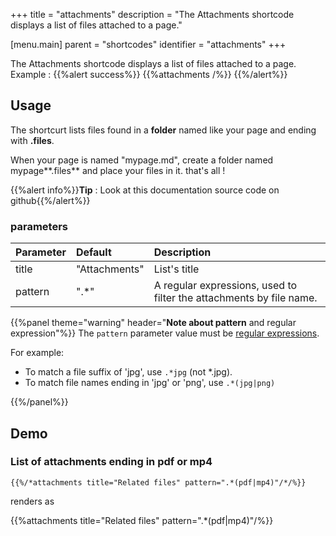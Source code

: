 +++
title = "attachments"
description = "The Attachments shortcode displays a list of files attached to a page."

[menu.main]
parent = "shortcodes"
identifier = "attachments"
+++

The Attachments shortcode displays a list of files attached to a page.  
Example :
{{%alert success%}}
{{%attachments  /%}}
{{%/alert%}}
## Usage 

The shortcurt lists files found in a **folder** named like your page and ending with **.files**.

When your page is named "mypage.md", create a folder named mypage**.files** and place your files in it. that's all !

{{%alert info%}}**Tip** : Look at this documentation source code on github{{%/alert%}}

### parameters

| Parameter | Default | Description |
|:--|:--|:--|
| title | "Attachments" | List's title  |
| pattern | ".*" | A regular expressions, used to filter the attachments by file name. |



{{%panel theme="warning" header="**Note about pattern** and regular expression"%}}
The `pattern` parameter value must be [regular expressions](https://en.wikipedia.org/wiki/Regular_expression). 

For example:

* To match a file suffix of 'jpg', use `.*jpg` (not *.jpg).
* To match file names ending in 'jpg' or 'png', use `.*(jpg|png)`

{{%/panel%}}


## Demo
### List of attachments ending in pdf or mp4

	{{%/*attachments title="Related files" pattern=".*(pdf|mp4)"/*/%}}

renders as

{{%attachments title="Related files" pattern=".*(pdf|mp4)"/%}}

